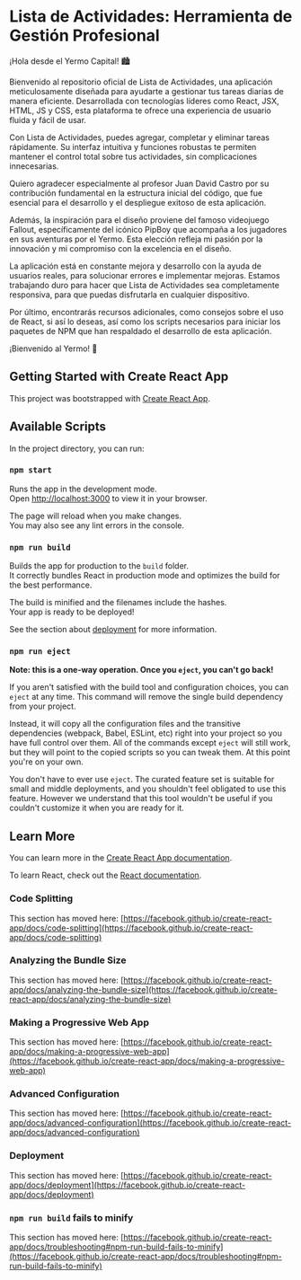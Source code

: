# Lista de Actividades: Herramienta de Gestión Profesional

¡Hola desde el Yermo Capital! 🏙️

Bienvenido al repositorio oficial de Lista de Actividades, una aplicación meticulosamente diseñada para ayudarte a gestionar tus tareas diarias de manera eficiente. Desarrollada con tecnologías líderes como React, JSX, HTML, JS y CSS, esta plataforma te ofrece una experiencia de usuario fluida y fácil de usar.

Con Lista de Actividades, puedes agregar, completar y eliminar tareas rápidamente. Su interfaz intuitiva y funciones robustas te permiten mantener el control total sobre tus actividades, sin complicaciones innecesarias.

Quiero agradecer especialmente al profesor Juan David Castro por su contribución fundamental en la estructura inicial del código, que fue esencial para el desarrollo y el despliegue exitoso de esta aplicación.

Además, la inspiración para el diseño proviene del famoso videojuego Fallout, específicamente del icónico PipBoy que acompaña a los jugadores en sus aventuras por el Yermo. Esta elección refleja mi pasión por la innovación y mi compromiso con la excelencia en el diseño.

La aplicación está en constante mejora y desarrollo con la ayuda de usuarios reales, para solucionar errores e implementar mejoras. Estamos trabajando duro para hacer que Lista de Actividades sea completamente responsiva, para que puedas disfrutarla en cualquier dispositivo.

Por último, encontrarás recursos adicionales, como consejos sobre el uso de React, si así lo deseas, así como los scripts necesarios para iniciar los paquetes de NPM que han respaldado el desarrollo de esta aplicación.

¡Bienvenido al Yermo! 🚀

## Getting Started with Create React App

This project was bootstrapped with [Create React App](https://github.com/facebook/create-react-app).

## Available Scripts

In the project directory, you can run:

### `npm start`

Runs the app in the development mode.\
Open [http://localhost:3000](http://localhost:3000) to view it in your browser.

The page will reload when you make changes.\
You may also see any lint errors in the console.

### `npm run build`

Builds the app for production to the `build` folder.\
It correctly bundles React in production mode and optimizes the build for the best performance.

The build is minified and the filenames include the hashes.\
Your app is ready to be deployed!

See the section about [deployment](https://facebook.github.io/create-react-app/docs/deployment) for more information.

### `npm run eject`

**Note: this is a one-way operation. Once you `eject`, you can't go back!**

If you aren't satisfied with the build tool and configuration choices, you can `eject` at any time. This command will remove the single build dependency from your project.

Instead, it will copy all the configuration files and the transitive dependencies (webpack, Babel, ESLint, etc) right into your project so you have full control over them. All of the commands except `eject` will still work, but they will point to the copied scripts so you can tweak them. At this point you're on your own.

You don't have to ever use `eject`. The curated feature set is suitable for small and middle deployments, and you shouldn't feel obligated to use this feature. However we understand that this tool wouldn't be useful if you couldn't customize it when you are ready for it.

## Learn More

You can learn more in the [Create React App documentation](https://facebook.github.io/create-react-app/docs/getting-started).

To learn React, check out the [React documentation](https://reactjs.org/).

### Code Splitting

This section has moved here: [https://facebook.github.io/create-react-app/docs/code-splitting](https://facebook.github.io/create-react-app/docs/code-splitting)

### Analyzing the Bundle Size

This section has moved here: [https://facebook.github.io/create-react-app/docs/analyzing-the-bundle-size](https://facebook.github.io/create-react-app/docs/analyzing-the-bundle-size)

### Making a Progressive Web App

This section has moved here: [https://facebook.github.io/create-react-app/docs/making-a-progressive-web-app](https://facebook.github.io/create-react-app/docs/making-a-progressive-web-app)

### Advanced Configuration

This section has moved here: [https://facebook.github.io/create-react-app/docs/advanced-configuration](https://facebook.github.io/create-react-app/docs/advanced-configuration)

### Deployment

This section has moved here: [https://facebook.github.io/create-react-app/docs/deployment](https://facebook.github.io/create-react-app/docs/deployment)

### `npm run build` fails to minify

This section has moved here: [https://facebook.github.io/create-react-app/docs/troubleshooting#npm-run-build-fails-to-minify](https://facebook.github.io/create-react-app/docs/troubleshooting#npm-run-build-fails-to-minify)
